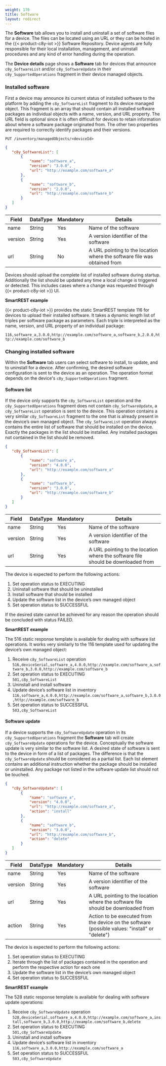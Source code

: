 ```yaml
---
weight: 170
title: Software
layout: redirect
---
```


The **Software** tab allows you to install and uninstall a set of software files for a device. The files can be located using an URL or they can be hosted in the {{< product-c8y-iot >}} Software Repository. Device agents are fully responsible for their local installation, management, and uninstall procedures and any kind of error handling during the operation.

The **Device details** page shows a **Software** tab for devices that announce ```c8y_SoftwareList``` and/or ```c8y_SoftwareUpdate``` in their ```c8y_SupportedOperations``` fragment in their device managed objects.

### Installed software

First a device may announce its current status of installed software to the platform by adding the ```c8y_SoftwareList``` fragment to its device managed object. This fragment is an array that should contain all installed software packages as individual objects with a name, version, and URL property. The URL field is optional since it is often difficult for devices to retain information about where a software package originated from. The other two properties are required to correctly identify packages and their versions.

```http
PUT /inventory/managedObjects/<deviceId>
```
```json
{
   "c8y_SoftwareList": [
       {
           "name": "software_a",
           "version": "3.0.0",
           "url": "http://example.com/software_a"
       },
       {
           "name": "software_b",
           "version": "2.0.0",
           "url": "http://example.com/software_b"
       }
   ]
}
```

| Field | DataType | Mandatory | Details |
|----|----|----|----|
| name | String | Yes | Name of the software|
| version | String | Yes | A version identifier of the software|
| url | String | No | A URL pointing to the location where the software file was obtained from|


Devices should upload the complete list of installed software during startup. Additionally the list should be updated any time a local change is triggered or detected. This includes cases where a change was requested through {{< product-c8y-iot >}} UI.

**SmartREST example**

{{< product-c8y-iot >}} provides the static SmartREST template 116 for devices to upload their installed software. It takes a dynamic length list of triples per software package as parameters. Each triple is interpreted as the name, version, and URL property of an individual package:

`116,software_a,3.0.0,http://example.com/software_a,software_b,2.0.0,http://example.com/software_b`

### Changing installed software

Within the **Software** tab users can select software to install, to update, and to uninstall for a device. After confirming, the desired software configuration is sent to the device as an operation. The operation format depends on the device's ```c8y_SupportedOperations``` fragment.

#### Software list

If the device only supports the ```c8y_SoftwareList``` operation and the ```c8y_SupportedOperations``` fragment does not contain ```c8y_SoftwareUpdate```, a ```c8y_SoftwareList``` operation is sent to the device. This operation contains a very similar ```c8y_SoftwareList``` fragment to the one that is already present in the device’s own managed object. The ```c8y_SoftwareList``` operation always contains the entire list of software that should be installed on the device. Exactly the packages in the list should be installed. Any installed packages not contained in the list should be removed.

```json
{
   "c8y_SoftwareList": [
       {
           "name": "software_a",
           "version": "4.0.0",
           "url": "http://example.com/software_a"
       },
       {
           "name": "software_b",
           "version": "3.0.0",
           "url": "http://example.com/software_b"
       }
   ]
}
```

| Field | DataType | Mandatory | Details |
| ---- | ---- | ---- | ---- |
| name | String | Yes | Name of the software|
| version | String | Yes | A version identifier of the software|
| url | String | Yes | A URL pointing to the location where the software file should be downloaded from|

The device is expected to perform the following actions:

1. Set operation status to EXECUTING
2. Uninstall software that should be uninstalled
3. Install software that should be installed
4. Update the software list in the device’s own managed object
5. Set operation status to SUCCESSFUL

If the desired state cannot be achieved for any reason the operation should be concluded with status FAILED.

**SmartREST example**

The 516 static response template is available for dealing with software list operations. It works very similarly to the 116 template used for updating the device’s own managed object:

1. Receive ```c8y_SoftwareList``` operation <br>
  `516,deviceSerial,software_a,4.0.0,http://example.com/software_a,software_b,3.0.0,http://example.com/software_b`
2. Set operation status to EXECUTING <br>
  `501,c8y_SoftwareList`
3. Uninstall and install software
4. Update device’s software list in inventory <br>
  `116,software_a,4.0.0,http://example.com/software_a,software_b,3.0.0,http://example.com/software_b`
5. Set operation status to SUCCESSFUL <br>
  `503,c8y_SoftwareList`

#### Software update

If a device supports the ```c8y_SoftwareUpdate``` operation in its ```c8y_SupportedOperations``` fragment the **Software** tab will create ```c8y_SoftwareUpdate``` operations for the device. Conceptually the software update is very similar to the software list. A desired state of software is sent to the device in form of a list of packages. The difference is that the ```c8y_SoftwareUpdate``` should be considered as a partial list. Each list element contains an additional instruction whether the package should be installed or uninstalled. Any package not listed in the software update list should not be touched.

```json
{
   "c8y_SoftwareUpdate": [
       {
           "name": "software_a",
           "version": "4.0.0",
           "url": "http://example.com/software_a",
           "action": "install"
       },
       {
           "name": "software_b",
           "version": "3.0.0",
           "url": "http://example.com/software_b",
           "action": "delete"
       }
   ]
}
````

| Field | DataType | Mandatory | Details |
| ---- | ---- | ---- | ---- |
|name |String |Yes |Name of the software|
|version |String | Yes | A version identifier of the software|
|url |String |Yes |A URL pointing to the location where the software file should be downloaded from|
|action |String |Yes |Action to be executed from the device on the software (possible values: "install" or "delete")|

The device is expected to perform the following actions:

1. Set operation status to EXECUTING
2. Iterate through the list of packages contained in the operation and perform the respective action for each one
3. Update the software list in the device’s own managed object
4. Set operation status to SUCCESSFUL

**SmartREST example**

The 528 static response template is available for dealing with software update operations:

1. Receive ```c8y_SoftwareUpdate``` operation <br>
  `528,deviceSerial,software_a,4.0.0,http://example.com/software_a,install,software_b,3.0.0,http://example.com/software_b,delete`
2. Set operation status to EXECUTING <br>
  `501,c8y_SoftwareUpdate`
3. Uninstall and install software
4. Update device’s software list in inventory <br>
  `116,software_a,3.0.0,http://example.com/software_a`
5. Set operation status to SUCCESSFUL <br>
  `503,c8y_SoftwareUpdate`
